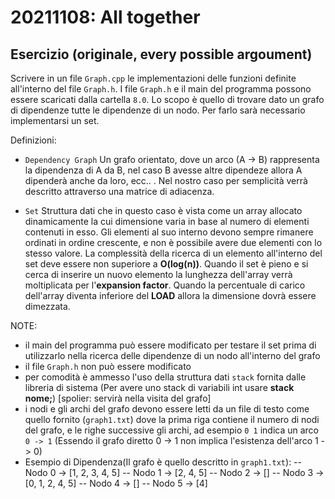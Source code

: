 
# 20211108: All together

## Esercizio (originale, every possible argoument)


Scrivere in un file `Graph.cpp` le implementazioni delle funzioni definite all'interno del file `Graph.h`.
I file `Graph.h` e il main del programma possono essere scaricati dalla cartella `8.0`.
Lo scopo è quello di trovare dato un grafo di dipendenze tutte le dipendenze di un nodo. Per farlo sarà necessario implementarsi un set.

Definizioni:

- `Dependency Graph`
   Un grafo orientato, dove un arco (A -> B) rappresenta la dipendenza di A da B, nel caso B avesse altre dipendeze allora A dipenderà anche da loro, ecc.. . Nel nostro caso per semplicità verrà descritto attraverso una matrice di adiacenza.

- `Set`
   Struttura dati che in questo caso è vista come un array allocato dinamicamente la cui dimensione varia in base al numero di elementi contenuti in esso. Gli elementi al suo interno devono sempre rimanere ordinati in ordine crescente, e non è possibile avere due elementi con lo stesso valore.
   La complessità della ricerca di un elemento all'interno del set deve essere non superiore a __O(log(n))__.
   Quando il set è pieno e si cerca di inserire un nuovo elemento la lunghezza dell'array verrà moltiplicata per l'__expansion factor__.
   Quando la percentuale di carico dell'array diventa inferiore del __LOAD__ allora la dimensione dovrà essere dimezzata.

NOTE:
 - il main del programma può essere modificato per testare il set prima di utilizzarlo nella ricerca delle dipendenze di un nodo all'interno del grafo
 - il file `Graph.h` non può essere modificato
 - per comodità è ammesso l'uso della struttura dati `stack` fornita dalle libreria di sistema (Per avere uno stack di variabili int usare __stack<int> nome;__) [spolier: servirà nella visita del grafo]
 - i nodi e gli archi del grafo devono essere letti da un  file di testo come quello fornito (`graph1.txt`) dove la prima riga contiene il numero di nodi del grafo, e le righe successive gli archi, ad esempio `0 1` indica un arco `0 -> 1` (Essendo il grafo diretto 0 -> 1 non implica l'esistenza dell'arco 1 -> 0)
 - Esempio di Dipendenza(Il grafo è quello descritto in `graph1.txt`): 
  -- Nodo 0 -> [1, 2, 3, 4, 5]
  -- Nodo 1 -> [2, 4, 5]
  -- Nodo 2 ->  []
  -- Nodo 3 -> [0, 1, 2, 4, 5]
  -- Nodo 4 -> []
  -- Nodo 5 -> [4]

 
